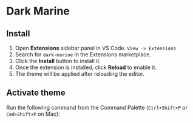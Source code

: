 # Dark Marine


## Install

1. Open **Extensions** sidebar panel in VS Code. `View -> Extensions`
2. Search for `dark-marine` in the Extensions marketplace.
3. Click the **Install** button to install it.
4. Once the extension is installed, click **Reload** to enable it.
5. The theme will be applied after reloading the editor.

## Activate theme

Run the following command from the Command Palette (`Ctrl+Shift+P` or `Cmd+Shift+P` on Mac):



